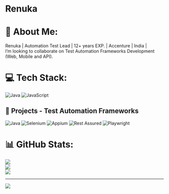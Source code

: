 # Renuka
# 💫 About Me:
Renuka | Automation Test Lead | 12+ years EXP. | Accenture | India | <br>I’m looking to collaborate on Test Automation Frameworks Development (Web, Mobile and API).


# 💻 Tech Stack:
![Java](https://img.shields.io/badge/java-%23ED8B00.svg?style=for-the-badge&logo=openjdk&logoColor=white) ![JavaScript](https://img.shields.io/badge/javascript-%23323330.svg?style=for-the-badge&logo=javascript&logoColor=%23F7DF1E)

## 🔭  Projects - Test Automation Frameworks

![Java](https://img.shields.io/badge/Java-007396?style=for-the-badge&logo=java&logoColor=white)
![Selenium](https://img.shields.io/badge/Selenium-43B02A?style=for-the-badge&logo=selenium&logoColor=white)
![Appium](https://img.shields.io/badge/Appium-40C4FF?style=for-the-badge&logo=appium&logoColor=white)
![Rest Assured](https://img.shields.io/badge/Rest%20Assured-5B47A5?style=for-the-badge&logo=rest-assured&logoColor=white)
![Playwright](https://img.shields.io/badge/Playwright-34495E?style=for-the-badge&logo=playwright&logoColor=white)

# 📊 GitHub Stats:
![](https://github-readme-stats.vercel.app/api?username=Renu-sdet&theme=default&hide_border=false&include_all_commits=false&count_private=false)<br/>
![](https://github-readme-streak-stats.herokuapp.com/?user=Renu-sdet&theme=default&hide_border=false)<br/>
![](https://github-readme-stats.vercel.app/api/top-langs/?username=Renu-sdet&theme=default&hide_border=false&include_all_commits=false&count_private=false&layout=compact)

---
[![](https://visitcount.itsvg.in/api?id=Renu-sdet&icon=0&color=0)](https://visitcount.itsvg.in)

<!-- Proudly created with GPRM ( https://gprm.itsvg.in ) -->
